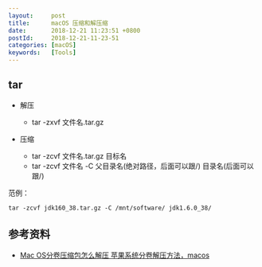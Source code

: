 ```yaml
---
layout:     post
title:      macOS 压缩和解压缩
date:       2018-12-21 11:23:51 +0800
postId:     2018-12-21-11-23-51
categories: [macOS]
keywords:   [Tools]
---
```


## tar

* 解压 
    - tar -zxvf 文件名.tar.gz  

* 压缩 
    - tar -zcvf 文件名.tar.gz 目标名  
    - tar -zcvf 文件名 -C 父目录名(绝对路径，后面可以跟/) 目录名(后面可以跟/)  

范例：
```
tar -zcvf jdk160_38.tar.gz -C /mnt/software/ jdk1.6.0_38/
```


## 参考资料


* [Mac OS分卷压缩包怎么解压 苹果系统分卷解压方法，macos](http://www.bkjia.com/macjc/1269317.html)
